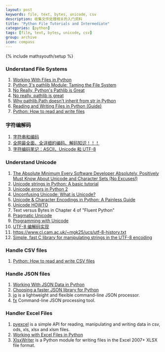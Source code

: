 ```yaml
---
layout: post
keywords: file, text, bytes, unicode, csv
description: 收集文件处理相关的入门资料
title: "Python File Tutorials and Intermediate"
categories: [python]
tags: [file, text, bytes, unicode, csv]
group: archive
icon: compass
---
```

{% include mathsyouth/setup %}


### Understand File Systems

1. [Working With Files in Python](https://realpython.com/working-with-files-in-python/)
1. [Python 3's pathlib Module: Taming the File System](https://realpython.com/python-pathlib/)
1. [No Really, Python's Pathlib is Great](https://rednafi.github.io/digressions/python/2020/04/13/python-pathlib.html)
1. [No really, pathlib is great](https://treyhunner.com/2019/01/no-really-pathlib-is-great/)
1. [Why pathlib.Path doesn't inherit from str in Python](https://snarky.ca/why-pathlib-path-doesn-t-inherit-from-str/)
1. [Reading and Writing Files in Python (Guide)](https://realpython.com/read-write-files-python/)
1. [Python: How to read and write files](https://thepythonguru.com/python-how-to-read-and-write-files/)


### 字符编解码

1. [字符串和编码](https://www.liaoxuefeng.com/wiki/1016959663602400/1017075323632896)
1. [全网最全面、全详细的编码、解码知识！！！](https://zhuanlan.zhihu.com/p/165989439)
1. [字符编码笔记：ASCII，Unicode 和 UTF-8](http://www.ruanyifeng.com/blog/2007/10/ascii_unicode_and_utf-8.html)


### Understand Unicode

1. [The Absolute Minimum Every Software Developer Absolutely, Positively Must Know About Unicode and Character Sets (No Excuses!)](https://www.joelonsoftware.com/2003/10/08/the-absolute-minimum-every-software-developer-absolutely-positively-must-know-about-unicode-and-character-sets-no-excuses/)
1. [Unicode strings in Python: A basic tutorial](http://pgbovine.net/unicode-python.htm)
1. [Unicode errors in Python 2](http://pgbovine.net/unicode-python-errors.htm)
1. [Unconfusing Unicode: What is Unicode?](https://regebro.wordpress.com/2011/03/23/unconfusing-unicode-what-is-unicode/)
1. [Unicode & Character Encodings in Python: A Painless Guide](https://realpython.com/python-encodings-guide/)
1. [Unicode HOWTO](https://docs.python.org/3/howto/unicode.html)
1. Text versus Bytes in Chapter 4 of "Fluent Python"
1. [Pragmatic Unicode](https://nedbatchelder.com/text/unipain.html)
1. [Programming with Unicode](https://unicodebook.readthedocs.io/index.html)
1. [UTF-8 编解码实现](https://taoshu.in/c-utf-8.html)
1. https://www.cl.cam.ac.uk/~mgk25/ucs/utf-8-history.txt
1. [Simple, fast C library for manipulating strings in the UTF-8 encoding](https://github.com/JeffBezanson/cutef8)


### Handle CSV files

1. [Python: How to read and write CSV files](https://thepythonguru.com/python-how-to-read-and-write-csv-files/)


### Handle JSON files

1. [Working With JSON Data in Python](https://realpython.com/python-json/)
1. [Choosing a faster JSON library for Python](https://pythonspeed.com/articles/faster-json-library/)
1. [jq](https://stedolan.github.io/jq/) is a lightweight and flexible command-line JSON processor.
1. [fx](https://github.com/antonmedv/fx) Command-line JSON processing tool.


### Handler Excel Files

1. [pyexcel](https://github.com/pyexcel/pyexcel) is a simple API for reading, manipulating and writing data in csv, ods, xls, xlsx and xlsm files.
1. [Working with Excel Files in Python](http://www.python-excel.org/)
1. [XlsxWriter](https://github.com/jmcnamara/XlsxWriter) is a Python module for writing files in the Excel 2007+ XLSX file format.

